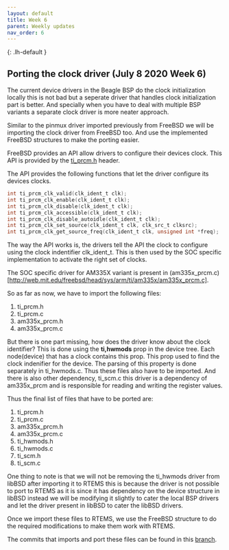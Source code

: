 ```yaml
---
layout: default
title: Week 6
parent: Weekly updates
nav_order: 6
---
```


{: .lh-default }
## Porting the clock driver (July 8 2020 Week 6)

The current device drivers in the Beagle BSP do the clock initialization locally
this is not bad but a seperate driver that handles clock initialization part
is better. And specially when you have to deal with multiple BSP variants a
separate clock driver is more neater approach.

Similar to the pinmux driver imported previously from FreeBSD we will be
importing the clock driver from FreeBSD too. And use the implemented FreeBSD
structures to make the porting easier.

FreeBSD provides an API allow drivers to configure their devices clock. This
API is provided by the [ti_prcm.h](http://web.mit.edu/freebsd/head/sys/arm/ti/ti_prcm.h) header.

The API provides the following functions that let the driver configure its
devices clocks.

```c
int ti_prcm_clk_valid(clk_ident_t clk);
int ti_prcm_clk_enable(clk_ident_t clk);
int ti_prcm_clk_disable(clk_ident_t clk);
int ti_prcm_clk_accessible(clk_ident_t clk);
int ti_prcm_clk_disable_autoidle(clk_ident_t clk);
int ti_prcm_clk_set_source(clk_ident_t clk, clk_src_t clksrc);
int ti_prcm_clk_get_source_freq(clk_ident_t clk, unsigned int *freq);
```

The way the API works is, the drivers tell the API the clock to configure using
the clock indentifier clk_ident_t. This is then used by the SOC specific
implementation to activate the right set of clocks.

The SOC specific driver for AM335X variant is present in
(am335x_prcm.c)[http://web.mit.edu/freebsd/head/sys/arm/ti/am335x/am335x_prcm.c].

So as far as now, we have to import the following files:
1. ti_prcm.h
2. ti_prcm.c
3. am335x_prcm.h
4. am335x_prcm.c

But there is one part missing, how does the driver know about the clock
identifier? This is done using the **ti,hwmods** prop in the device tree. Each
node(device) that has a clock contains this prop. This prop used to find the
clock indenifier for the device. The parsing of this property is done
separately in ti_hwmods.c. Thus these files also have to be imported. And there
is also other dependency, ti_scm.c this driver is a dependency of am335x_prcm
and is responsible for reading and writing the register values.

Thus the final list of files that have to be ported are:
1. ti_prcm.h
2. ti_prcm.c
3. am335x_prcm.h
4. am335x_prcm.c
5. ti_hwmods.h
6. ti_hwmods.c
7. ti_scm.h
8. ti_scm.c

One thing to note is that we will not be removing the ti_hwmods driver from
libBSD after importing it to RTEMS this is because the driver is not possible
to port to RTEMS as it is since it has dependency on the device structure in
libBSD instead we will be modifying it slightly to cater the local BSP drivers
and let the driver present in libBSD to cater the libBSD drivers.

Once we import these files to RTEMS, we use the FreeBSD structure to do the
required modifications to make them work with RTEMS.

The commits that imports and port these files can be found in this
[branch](https://github.com/gs-niteesh/rtems/commits/beagle-rtems6-clock-driver-19-aug).
